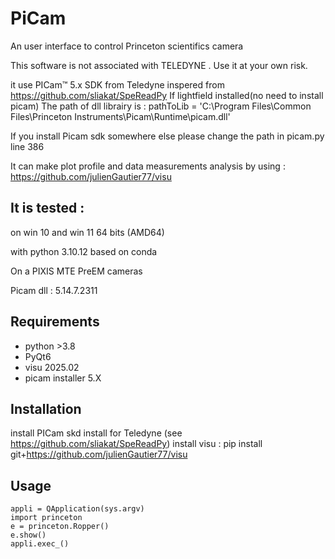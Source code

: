 # PiCam

An user interface to control Princeton  scientifics camera 

This software is not associated with TELEDYNE . Use it at your own risk.

it use 
PICam™ 5.x SDK from Teledyne
inspered from https://github.com/sliakat/SpeReadPy
If lightfield installed(no need to install picam) The path of dll librairy is :
pathToLib = 'C:\Program Files\Common Files\Princeton Instruments\Picam\Runtime\picam.dll'

If you install Picam sdk somewhere else please change the path in picam.py line 386


It can make plot profile and data measurements analysis by using :
https://github.com/julienGautier77/visu
## It is tested :
on win 10 and win 11  64 bits (AMD64)

with python 3.10.12 based on conda

On a PIXIS MTE PreEM cameras 

Picam dll :  5.14.7.2311


## Requirements
*   python >3.8
*   PyQt6
*   visu 2025.02
*   picam installer 5.X

## Installation
install PICam skd install for Teledyne (see https://github.com/sliakat/SpeReadPy)
install visu :
pip install git+https://github.com/julienGautier77/visu

## Usage

    appli = QApplication(sys.argv)
    import princeton 
    e = princeton.Ropper()  
    e.show()
    appli.exec_()      
